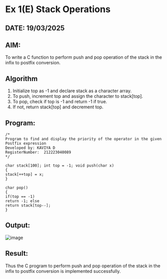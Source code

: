 # Ex 1(E) Stack Operations
## DATE: 19/03/2025
## AIM:
To write a C function to perform push and pop operation of the stack in the infix to postfix conversion.

## Algorithm
1.	Initialize top as -1 and declare stack as a character array.
2.	To push, increment top and assign the character to stack[top].
3.	To pop, check if top is -1 and return -1 if true.
4.	If not, return stack[top] and decrement top.
   

## Program:
```
/*
Program to find and display the priority of the operator in the given Postfix expression
Developed by: KAVIYA D
RegisterNumber:  212223040089
*/

char stack[100]; int top = -1; void push(char x)
{
stack[++top] = x;
}

char pop()
{
if(top == -1)
return -1; else
return stack[top--];
}

```

## Output:

![image](https://github.com/user-attachments/assets/e5e5d811-6c4a-41bd-adc5-8773e7a60af0)


## Result:
Thus the C program to perform push and pop operation of the stack in the infix to postfix conversion is implemented successfully.

